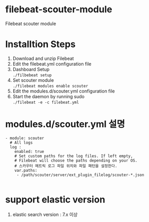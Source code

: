 # filebeat-scouter-module
Filebeat scouter module

# Installtion Steps
1. Download and unzip Filebeat 
1. Edit the filebeat.yml configuration file
1. Dashboard Setup <br/>```./filbebeat setup``` 
1. Set scouter module <br/>```./filebeat modules enable scouter``` 
1. Edit the modules.d/scouter.yml configuration file
1. Start the daemon by running sudo <br/>```./filebeat -e -c filebeat.yml```

# modules.d/scouter.yml 설명 
```
- module: scouter
  # All logs
  log :
    enabled: true
    # Set custom paths for the log files. If left empty,
    # Filebeat will choose the paths depending on your OS.
    # 스카우터 메트릭 로그 파일 위치와 파일 패턴을 설정한다. 
    var.paths:
     - /path/scouter/server/ext_plugin_filelog/scouter-*.json   
                                                                     
```
# support elastic version 
1. elastic search version : 7.x 이상 
